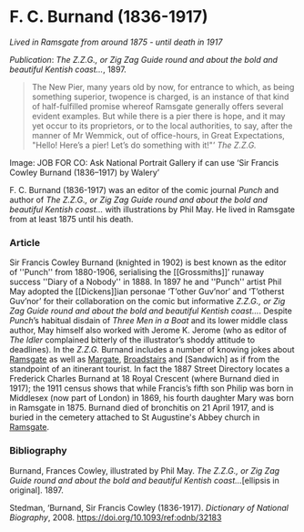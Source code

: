 # F. C. Burnand (1836-1917)

*Lived in Ramsgate from around 1875 - until death in 1917*

*Publication*: _The Z.Z.G., or Zig Zag Guide round and about the bold and beautiful Kentish coast…_, 1897. 


>The New Pier, many years old by now, for entrance to which, as being something superior, twopence is charged, is an instance of that kind of half-fulfilled promise whereof Ramsgate generally offers several evident examples. But while there is a pier there is hope, and it may yet occur to its proprietors, or to the local authorities, to say, after the manner of Mr Wemmick, out of office-hours, in Great Expectations, "Hello! Here’s a pier! Let’s do something with it!"’
_The Z.Z.G._


Image: JOB FOR CO: Ask National Portrait Gallery if can use ‘Sir Francis Cowley Burnand (1836–1917) by Walery’


F. C. Burnand (1836-1917) was an editor of the comic journal _Punch_ and author of _The Z.Z.G., or Zig Zag Guide round and about the bold and beautiful Kentish coast…_ with illustrations by Phil May. He lived in Ramsgate from at least 1875 until his death.

### Article 
Sir Francis Cowley Burnand (knighted in 1902) is best known as the editor of ''Punch'' from 1880-1906, serialising the [[Grossmiths]]’ runaway success ''Diary of a Nobody'' in 1888. In 1897 he and ''Punch'' artist Phil May adopted the [[Dickens]]ian personae ‘T’other Guv’nor’ and ‘T’otherst Guv’nor’ for their collaboration on the comic but informative _Z.Z.G., or Zig Zag Guide round and about the bold and beautiful Kentish coast…_. Despite _Punch_’s habitual disdain of _Three Men in a Boat_ and its lower middle class author, May himself also worked with Jerome K. Jerome (who as editor of _The Idler_ complained bitterly of the illustrator’s shoddy attitude to deadlines).
In the _Z.Z.G._ Burnand includes a number of knowing jokes about [Ramsgate](/19c-ramsgate) as well as [Margate](/19c-margate), [Broadstairs](/broadstairs) and [Sandwich] as if from the standpoint of an itinerant tourist. In fact the 1887 Street Directory locates a Frederick Charles Burnand at 18 Royal Crescent (where Burnand died in 1917); the 1911 census shows that while Francis’s fifth son Philip was born in Middlesex (now part of London) in 1869, his fourth daughter Mary was born in Ramsgate in 1875.  Burnand died of bronchitis on 21 April 1917, and is buried in the cemetery attached to St Augustine's Abbey church in [Ramsgate](/19c-ramsgate).


### Bibliography

Burnand, Frances Cowley, illustrated by Phil May. _The Z.Z.G., or Zig Zag Guide round and about the bold and beautiful Kentish coast…_[ellipsis in original]. 1897.

Stedman, ‘Burnand, Sir Francis Cowley (1836-1917). _Dictionary of National Biography_, 2008. https://doi.org/10.1093/ref:odnb/32183
